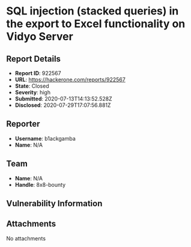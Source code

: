 # SQL injection (stacked queries) in the export to Excel functionality on Vidyo Server

## Report Details
- **Report ID**: 922567
- **URL**: https://hackerone.com/reports/922567
- **State**: Closed
- **Severity**: high
- **Submitted**: 2020-07-13T14:13:52.528Z
- **Disclosed**: 2020-07-29T17:07:56.881Z

## Reporter
- **Username**: b1ackgamba
- **Name**: N/A

## Team
- **Name**: N/A
- **Handle**: 8x8-bounty

## Vulnerability Information


## Attachments
No attachments

